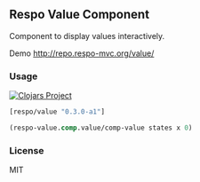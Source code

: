 
Respo Value Component
----

Component to display values interactively.

Demo http://repo.respo-mvc.org/value/

### Usage

[![Clojars Project](https://img.shields.io/clojars/v/respo/value.svg)](https://clojars.org/respo/value)

```clojure
[respo/value "0.3.0-a1"]
```

```clojure
(respo-value.comp.value/comp-value states x 0)
```

### License

MIT
